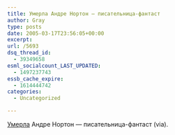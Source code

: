 ```yaml
---
title: Умерла Андре Нортон — писательница-фантаст
author: Gray
type: posts
date: 2005-03-17T23:56:05+00:00
excerpt:
url: /5693
dsq_thread_id:
  - 39349658
esml_socialcount_LAST_UPDATED:
  - 1497237743
essb_cache_expire:
  - 1614444742
categories:
  - Uncategorized

---
```








<a href="http://www.sfwa.org/news/anorton.htm" target="_blank">Умерла</a> Андре Нортон &#8212; писательница-фантаст (via)<a href="http://www.livejournal.com/users/barros/427694.html" target="_blank"></a>.